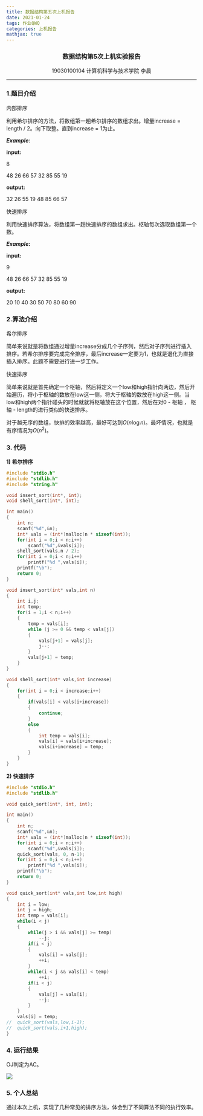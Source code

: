 ```yaml
---
title: 数据结构第五次上机报告
date: 2021-01-24
tags: 作业QWQ
categories: 上机报告
mathjax: true
---
```


### <center>数据结构第5次上机实验报告</center>

<center>19030100104	计算机科学与技术学院 李晨</center>

---

### 1.题目介绍

内部排序

利用希尔排序的方法，将数组第一趟希尔排序的数组求出。增量increase = length / 2。向下取整。直到increase = 1为止。



***Example***:



**input:**

8

48 26 66 57 32 85 55 19



**output:**

32 26 55 19 48 85 66 57



快速排序

利用快速排序算法，将数组第一趟快速排序的数组求出。枢轴每次选取数组第一个数。



***Example:***



**input:**

9

48 26 66 57 32 85 55 19



**output:**

20 10 40 30 50 70 80 60 90



### 2.算法介绍

希尔排序

简单来说就是将数组通过增量increase分成几个子序列，然后对子序列进行插入排序。若希尔排序要完成完全排序，最后increase一定要为1，也就是退化为直接插入排序。此题不需要进行进一步工作。

快速排序

简单来说就是首先确定一个枢轴，然后将定义一个low和high指针向两边，然后开始遍历，将小于枢轴的数放在low这一侧，将大于枢轴的数放在high这一侧。当low和high两个指针碰头的时候就就将枢轴放在这个位置，然后在对0 - 枢轴 ， 枢轴 - length的进行类似的快速排序。

对于越无序的数组，快排的效率越高，最好可达到$O(n\log n)$。最坏情况，也就是有序情况为$O(n^2)$。



### 3. 代码

**1) 希尔排序**

```c
#include "stdio.h"
#include "stdlib.h"
#include "string.h"

void insert_sort(int*, int);
void shell_sort(int*, int);

int main()
{
    int n;
    scanf("%d",&n);
    int* vals = (int*)malloc(n * sizeof(int));
    for(int i = 0;i < n;i++)
        scanf("%d",&vals[i]);
    shell_sort(vals,n / 2);
    for(int i = 0;i < n;i++)
        printf("%d ",vals[i]);
    printf("\b");    
    return 0;
}

void insert_sort(int* vals,int n)
{
    int i,j;
    int temp;
    for(i = 1;i < n;i++)
    {
        temp = vals[i];
        while (j >= 0 && temp < vals[j])
        {
            vals[j+1] = vals[j];
            j--;
        }
        vals[j+1] = temp;
    }
}

void shell_sort(int* vals,int increase)
{
    for(int i = 0;i < increase;i++)
    {
        if(vals[i] < vals[i+increase])
        {
            continue;
        }
        else
        {
            int temp = vals[i];
            vals[i] = vals[i+increase];
            vals[i+increase] = temp;
        }
    }
}
```



**2) 快速排序**

```c
#include "stdio.h"
#include "stdlib.h"

void quick_sort(int*, int, int);

int main()
{
    int n;
    scanf("%d",&n);
    int* vals = (int*)malloc(n * sizeof(int));
    for(int i = 0;i < n;i++)
        scanf("%d",&vals[i]);
    quick_sort(vals, 0, n-1);
    for(int i = 0;i < n;i++)
        printf("%d ",vals[i]);
    printf("\b");
    return 0;
}

void quick_sort(int* vals,int low,int high)
{
    int i = low;
    int j = high;
    int temp = vals[i];
    while(i < j)
    {
        while(j > i && vals[j] >= temp)
            --j;
        if(i < j)
        {
            vals[i] = vals[j];
            ++i;
        }
        while(i < j && vals[i] < temp)
            ++i;
        if(i < j)
        {
            vals[j] = vals[i];
            --j;
        }
    }
    vals[i] = temp;
//  quick_sort(vals,low,i-1);
//  quick_sort(vals,i+1,high);
}
```



### 4. 运行结果

OJ判定为AC。

![](https://s3.ax1x.com/2021/01/27/szxaFJ.png)



### 5. 个人总结

通过本次上机，实现了几种常见的排序方法，体会到了不同算法不同的执行效率。